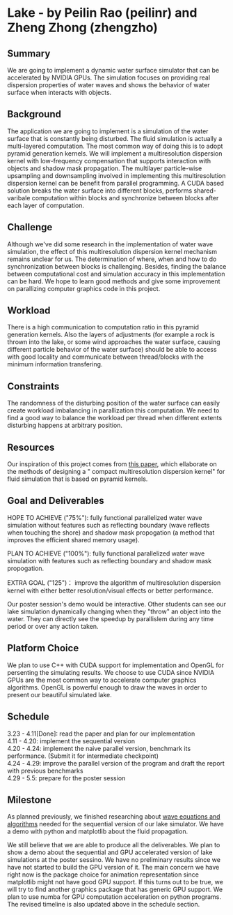 # Lake - by Peilin Rao (peilinr) and Zheng Zhong (zhengzho)

## Summary
We are going to implement a dynamic water surface simulator that can be accelerated by NVIDIA GPUs. 
The simulation focuses on providing real dispersion properties of water waves and shows the behavior of water surface when interacts with objects.

## Background
The application we are going to implement is a simulation of the water surface that is constantly being disturbed.
The fluid simulation is actually a multi-layered computation. The most common way of doing this is to adopt pyramid generation kernels. 
We will implement a multiresolution dispersion kernel with low-frequency compensation that supports interaction with objects and shadow mask propagation. The multilayer particle-wise upsampling and downsampling involved in implementing this multiresolution dispersion kernel can be benefit from parallel programming. A CUDA based solution breaks the water surface into different blocks, performs shared-varibale computation within blocks and synchronize between blocks after each layer of computation.

## Challenge
Although we've did some research in the implementation of water wave simulation, the effect of this multiresolution dispersion kernel mechanism remains unclear for us. The determination of where, when and how to do synchronization between blocks is challenging. Besides, finding the balance between computational cost and simulation accuracy in this implementation can be hard.  We hope to learn good methods and give some improvement on parallizing computer graphics code in this project.

## Workload
There is a high communication to computation ratio in this pyramid generation kernels. Also the layers of adjustments (for example a rock is thrown into the lake, or some wind approaches the water surface, causing different particle behavior of the water surface) should be able to access with good locality and communicate between thread/blocks with the minimum information transfering.

## Constraints
The randomness of the disturbing position of the water surface can easily create workload imbalancing in parallization this computation. We need to find a good way to balance the workload per thread when different extents disturbing happens at arbitrary position.

## Resources
Our inspiration of this project comes from [this paper](http://www.gmrv.es/Publications/2016/CMTKPO16/main.pdf), which ellaborate on the methods of designing a " compact multiresolution dispersion kernel" for fluid simulation that is based on pyramid kernels. 

## Goal and Deliverables

HOPE TO ACHIEVE ("75%"): fully functional parallelized water wave simulation without features such as reflecting boundary (wave reflects when touching the shore) and shadow mask propogation (a method that improves the efficient shared memory usage).  

PLAN TO ACHIEVE ("100%"): fully functional parallelized water wave simulation with features such as reflecting boundary and shadow mask propogation.  

EXTRA GOAL ("125")： improve the algorithm of multiresolution dispersion kernel with either better resolution/visual effects or better performance. 

Our poster session's demo would be interactive. Other students can see our lake simulation dynamically changing when they "throw" an object into the water. They can directly see the speedup by parallislem during any time period or over any action taken.  

## Platform Choice
We plan to use C++ with CUDA support for implementation and OpenGL for persenting the simulating results. We choose to use CUDA since NVIDIA GPUs are the most common way to accelerate computer graphics algorithms. OpenGL is powerful enough to draw the waves in order to present our beautiful simulated lake.

## Schedule
3.23 - 4.11[Done]: read the paper and plan for our implementation <br />
4.11 - 4.20: implement the sequential version <br />
4.20 - 4.24: implement the naive parallel version, benchmark its performance. (Submit it for intermediate checkpoint) <br />
4.24 - 4.29: improve the parallel version of the program and draft the report with previous benchmarks <br />
4.29 - 5.5: prepare for the poster session 


## Milestone
As planned previously, we finished researching about [wave equations and algorithms](http://www.coastalwiki.org/wiki/Shallow-water_wave_theory#Derivation_of_the_Airy_Wave_equations) needed for the sequential version of our lake simulator. We have a demo with python and matplotlib about the fluid propagation.

We still believe that we are able to produce all the deliverables. We plan to show a demo about the sequential and GPU accelerated version of lake simulations at the poster sessino. We have no preliminary results since we have not started to build the GPU version of it. The main concern we have right now is the package choice for animation representation since matplotlib might not have good GPU support. If this turns out to be true, we will try to find another graphics package that has generic GPU support. We plan to use numba for GPU computation acceleration on python programs. The revised timeline is also updated above in the schedule section.
